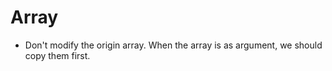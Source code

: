 # Array

- Don't modify the origin array. When the array is as argument, we should copy them first.
